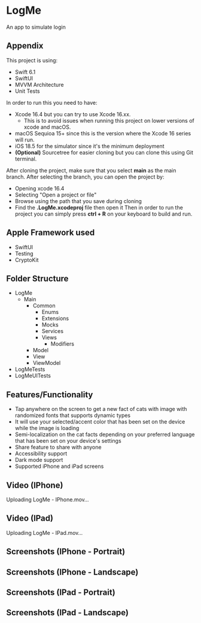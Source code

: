 # LogMe
An app to simulate login

## Appendix

This project is using:
- Swift 6.1
- SwiftUI
- MVVM Architecture
- Unit Tests

In order to run this you need to have:
- Xcode 16.4 but you can try to use Xcode 16.xx.
    - This is to avoid issues when running this project on lower versions of xcode and macOS.
- macOS Sequioa 15+ since this is the version where the Xcode 16 series will run.
- iOS 18.5 for the simulator since it's the minimum deployment
- __(Optional)__ Sourcetree for easier cloning but you can clone this using Git terminal.

After cloning the project, make sure that you select __main__ as the main branch.
After selecting the branch, you can open the project by:
- Opening xcode 16.4
- Selecting "Open a project or file"
- Browse using the path that you save during cloning
- Find the __.LogMe.xcodeproj__ file then open it
Then in order to run the project you can simply press __ctrl + R__ on your keyboard to build and run.

## Apple Framework used
- SwiftUI
- Testing
- CryptoKit

## Folder Structure
- LogMe
  - Main
    - Common
      - Enums
      - Extensions
      - Mocks
      - Services
      - Views
        - Modifiers
    - Model
    - View
    - ViewModel
- LogMeTests
- LogMeUITests

## Features/Functionality

- Tap anywhere on the screen to get a new fact of cats with image with randomized fonts that supports dynamic types
- It will use your selected/accent color that has been set on the device while the image is loading
- Semi-localization on the cat facts depending on your preferred language that has been set on your device's settings
- Share feature to share with anyone
- Accessibility support
- Dark mode support
- Supported iPhone and iPad screens

## Video (IPhone)
Uploading LogMe - IPhone.mov…

## Video (IPad)
Uploading LogMe - IPad.mov…

## Screenshots (IPhone - Portrait)



## Screenshots (IPhone - Landscape)


## Screenshots (IPad - Portrait)


## Screenshots (IPad - Landscape)

